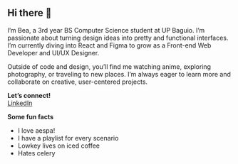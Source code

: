 ## Hi there 👋

I’m Bea, a 3rd year BS Computer Science student at UP Baguio.
I’m passionate about turning design ideas into pretty and functional interfaces. I’m currently diving into React and Figma to grow as a Front-end Web Developer and UI/UX Designer.

Outside of code and design, you’ll find me watching anime, exploring photography, or traveling to new places. I’m always eager to learn more and collaborate on creative, user-centered projects.

**Let’s connect!**  
[LinkedIn](https://www.linkedin.com/in/jessica-bea-a-novesteras-423302328/)

**Some fun facts**
- I love aespa!
- I have a playlist for every scenario
- Lowkey lives on iced coffee
- Hates celery
